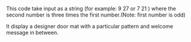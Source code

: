 This code take input as a string (for example: 9 27 or 7 21 ) where the second  number is three times the first number.(Note: first number is odd)

It display a designer door mat with a particular pattern and welcome message in between.



